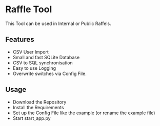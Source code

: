 
# Raffle Tool

This Tool can be used in Internal or Public Raffels.


## Features

- CSV User Import
- Small and fast SQLite Database
- CSV to SQL synchronisation
- Easy to use Logging
- Overwrite switches via Config File.



## Usage

* Download the Repository
* Install the Requirements
* Set up the Config File like the example (or rename the example file)
* Start start_app.py
